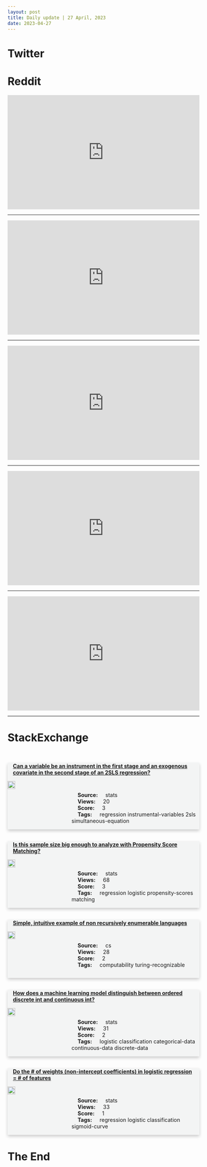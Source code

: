 ```yaml
---
layout: post
title: Daily update | 27 April, 2023
date: 2023-04-27
---
```


<script async src="https://platform.twitter.com/widgets.js" charset="utf-8"></script>


<script src='https://storage.ko-fi.com/cdn/scripts/overlay-widget.js'></script>
<script>
  kofiWidgetOverlay.draw('themldojo', {
    'type': 'floating-chat',
    'floating-chat.donateButton.text': 'Support me',
    'floating-chat.donateButton.background-color': '#f45d22',
    'floating-chat.donateButton.text-color': '#fff'
  });
</script>

# Twitter 

<blockquote class="twitter-tweet"><a href="https://twitter.com/workingdeadnft/status/1651125583017852928"></a></blockquote>

<blockquote class="twitter-tweet"><a href="https://twitter.com/UrugwiroVillage/status/1651247307474587648"></a></blockquote>

<blockquote class="twitter-tweet"><a href="https://twitter.com/MetaAI/status/1651256068989648898"></a></blockquote>

<blockquote class="twitter-tweet"><a href="https://twitter.com/python_spaces/status/1651219890991136768"></a></blockquote>

<blockquote class="twitter-tweet"><a href="https://twitter.com/DeDotFi/status/1651213498679013376"></a></blockquote>

<blockquote class="twitter-tweet"><a href="https://twitter.com/ylecun/status/1651199458376577024"></a></blockquote>

<blockquote class="twitter-tweet"><a href="https://twitter.com/ylecun/status/1651197152394379267"></a></blockquote>

<blockquote class="twitter-tweet"><a href="https://twitter.com/karpathy/status/1651288867247640578"></a></blockquote>

<blockquote class="twitter-tweet"><a href="https://twitter.com/ylecun/status/1651201724269604864"></a></blockquote>

<blockquote class="twitter-tweet"><a href="https://twitter.com/ylecun/status/1651195994372198401"></a></blockquote>

# Reddit 

<iframe id="reddit-embed" src="https://www.redditmedia.com/r/dataengineering/comments/12zhvtk/psa_learn_vendor_agnostic_technologies?ref_source=embed&amp;ref=share&amp;embed=true" sandbox="allow-scripts allow-same-origin allow-popups" style="border: none;" height="300" width="100%" scrolling="yes"></iframe>
<hr style="width:100%;text-align:left;margin-left:0">
<iframe id="reddit-embed" src="https://www.redditmedia.com/r/MachineLearning/comments/12zclus/d_google_researchers_achieve_performance?ref_source=embed&amp;ref=share&amp;embed=true" sandbox="allow-scripts allow-same-origin allow-popups" style="border: none;" height="300" width="100%" scrolling="yes"></iframe>
<hr style="width:100%;text-align:left;margin-left:0">
<iframe id="reddit-embed" src="https://www.redditmedia.com/r/datascience/comments/12zwc24/pretty_accurate_chart_to_clear_up_job_title?ref_source=embed&amp;ref=share&amp;embed=true" sandbox="allow-scripts allow-same-origin allow-popups" style="border: none;" height="300" width="100%" scrolling="yes"></iframe>
<hr style="width:100%;text-align:left;margin-left:0">
<iframe id="reddit-embed" src="https://www.redditmedia.com/r/MachineLearning/comments/12z6jvz/p_rwkv_c_cuda_library_with_no_dependencies_no?ref_source=embed&amp;ref=share&amp;embed=true" sandbox="allow-scripts allow-same-origin allow-popups" style="border: none;" height="300" width="100%" scrolling="yes"></iframe>
<hr style="width:100%;text-align:left;margin-left:0">
<iframe id="reddit-embed" src="https://www.redditmedia.com/r/datascience/comments/12z2poa/has_anyone_managed_to_successfully_freelance_as_a?ref_source=embed&amp;ref=share&amp;embed=true" sandbox="allow-scripts allow-same-origin allow-popups" style="border: none;" height="300" width="100%" scrolling="yes"></iframe>
<hr style="width:100%;text-align:left;margin-left:0">

<style>
.card {
box-shadow: 0 4px 8px 0 rgba(0,0,0,0.2);
transition: 0.3s;
width: 100%;
background-color: #F3F4F4;
}
p{
    margin-left:  3em;
    padding-top: 1em;
}
.part2{
    display: grid;
    grid-template-columns: 1fr 3fr;
}
h4{
    margin: 1em;
}

.card:hover {
box-shadow: 0 8px 16px 0 rgba(0,0,0,0.2);
}
b {
padding: 2px 16px;
}
</style>
  
# StackExchange 


  <br>
  <div class="card">
  <h4><a href='https://stats.stackexchange.com/questions/614229/can-a-variable-be-an-instrument-in-the-first-stage-and-an-exogenous-covariate-in'>Can a variable be an instrument in the first stage and an exogenous covariate in the second stage of an 2SLS regression?</a></h4> 
  <div class="part2">
      <img src="https://cdn.sstatic.net/Sites/stats/Img/apple-touch-icon@2.png?v=344f57aa10cc" alt="Img missing!" style="width:40%">
      <p><b>Source:</b> stats<br><b>Views:</b> 20<br><b>Score:</b> 3<br><b>Tags:</b> <span class="badge badge-dark">regression</span> <span class="badge badge-dark">instrumental-variables</span> <span class="badge badge-dark">2sls</span> <span class="badge badge-dark">simultaneous-equation</span></p> 
  </div>
  </div>
      
  <br>
  <div class="card">
  <h4><a href='https://stats.stackexchange.com/questions/614165/is-this-sample-size-big-enough-to-analyze-with-propensity-score-matching'>Is this sample size big enough to analyze with Propensity Score Matching?</a></h4> 
  <div class="part2">
      <img src="https://cdn.sstatic.net/Sites/stats/Img/apple-touch-icon@2.png?v=344f57aa10cc" alt="Img missing!" style="width:40%">
      <p><b>Source:</b> stats<br><b>Views:</b> 68<br><b>Score:</b> 3<br><b>Tags:</b> <span class="badge badge-dark">regression</span> <span class="badge badge-dark">logistic</span> <span class="badge badge-dark">propensity-scores</span> <span class="badge badge-dark">matching</span></p> 
  </div>
  </div>
      
  <br>
  <div class="card">
  <h4><a href='https://cs.stackexchange.com/questions/159842/simple-intuitive-example-of-non-recursively-enumerable-languages'>Simple, intuitive example of non recursively enumerable languages</a></h4> 
  <div class="part2">
      <img src="https://cdn.sstatic.net/Sites/cs/Img/apple-touch-icon@2.png?v=324a3e0c2b03" alt="Img missing!" style="width:40%">
      <p><b>Source:</b> cs<br><b>Views:</b> 28<br><b>Score:</b> 2<br><b>Tags:</b> <span class="badge badge-dark">computability</span> <span class="badge badge-dark">turing-recognizable</span></p> 
  </div>
  </div>
      
  <br>
  <div class="card">
  <h4><a href='https://stats.stackexchange.com/questions/614231/how-does-a-machine-learning-model-distinguish-between-ordered-discrete-int-and-c'>How does a machine learning model distinguish between ordered discrete int and continuous int?</a></h4> 
  <div class="part2">
      <img src="https://cdn.sstatic.net/Sites/stats/Img/apple-touch-icon@2.png?v=344f57aa10cc" alt="Img missing!" style="width:40%">
      <p><b>Source:</b> stats<br><b>Views:</b> 31<br><b>Score:</b> 2<br><b>Tags:</b> <span class="badge badge-dark">logistic</span> <span class="badge badge-dark">classification</span> <span class="badge badge-dark">categorical-data</span> <span class="badge badge-dark">continuous-data</span> <span class="badge badge-dark">discrete-data</span></p> 
  </div>
  </div>
      
  <br>
  <div class="card">
  <h4><a href='https://stats.stackexchange.com/questions/614159/do-the-of-weights-non-intercept-coefficients-in-logistic-regression-of-f'>Do the # of weights (non-intercept coefficients) in logistic regression = # of features</a></h4> 
  <div class="part2">
      <img src="https://cdn.sstatic.net/Sites/stats/Img/apple-touch-icon@2.png?v=344f57aa10cc" alt="Img missing!" style="width:40%">
      <p><b>Source:</b> stats<br><b>Views:</b> 33<br><b>Score:</b> 1<br><b>Tags:</b> <span class="badge badge-dark">regression</span> <span class="badge badge-dark">logistic</span> <span class="badge badge-dark">classification</span> <span class="badge badge-dark">sigmoid-curve</span></p> 
  </div>
  </div>
      
# The End